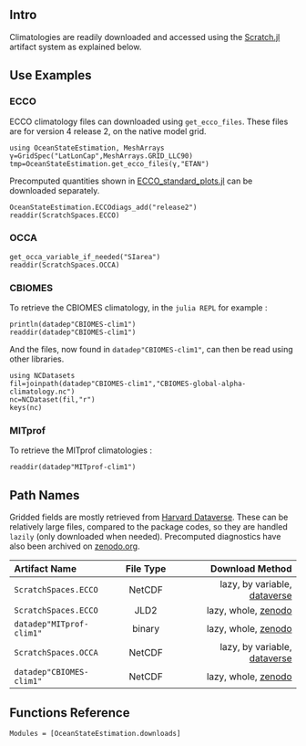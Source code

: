 ## Intro

Climatologies are readily downloaded and accessed using the [Scratch.jl](https://github.com/JuliaPackaging/Scratch.jl#readme) artifact system as explained below. 

## Use Examples

### ECCO

ECCO climatology files can downloaded using `get_ecco_files`. These files are for version 4 release 2, on the native model grid.

```@example 1
using OceanStateEstimation, MeshArrays
γ=GridSpec("LatLonCap",MeshArrays.GRID_LLC90)
tmp=OceanStateEstimation.get_ecco_files(γ,"ETAN")
```

Precomputed quantities shown in [ECCO\_standard\_plots.jl](examples/ECCO_standard_plots.html) can be downloaded separately.

```@example 1
OceanStateEstimation.ECCOdiags_add("release2")
readdir(ScratchSpaces.ECCO)
```

### OCCA

```@example 1
get_occa_variable_if_needed("SIarea")
readdir(ScratchSpaces.OCCA)
```

### CBIOMES

To retrieve the CBIOMES climatology, in the `julia REPL` for example :

```@example 1
println(datadep"CBIOMES-clim1")
readdir(datadep"CBIOMES-clim1")
```

And the files, now found in `datadep"CBIOMES-clim1"`, can then be read using other libraries.

```@example 1
using NCDatasets
fil=joinpath(datadep"CBIOMES-clim1","CBIOMES-global-alpha-climatology.nc")
nc=NCDataset(fil,"r")
keys(nc)
```

### MITprof

To retrieve the MITprof climatologies :

```@example 1
readdir(datadep"MITprof-clim1")
```

## Path Names

Gridded fields are mostly retrieved from [Harvard Dataverse](https://dataverse.harvard.edu). These can be relatively large files, compared to the package codes, so they are handled `lazily` (only downloaded when needed). Precomputed diagnostics have also been archived on [zenodo.org](https://zenodo.org).

| Artifact Name | File Type  | Download Method |
|:----------------|:----------------:|-----------------:|
| `ScratchSpaces.ECCO`             | NetCDF              | lazy, by variable, [dataverse](https://dataverse.harvard.edu/dataverse/ECCO?q=&types=dataverses&sort=dateSort&order=desc&page=1) |
| `ScratchSpaces.ECCO`             | JLD2    | lazy, whole, [zenodo](https://zenodo.org/record/5773401#.YbQmhS1h3Pg) |
| `datadep"MITprof-clim1"`             | binary    | lazy, whole, [zenodo](https://zenodo.org/record/5101243#.YXiEci1h1qs) |
| `ScratchSpaces.OCCA`             | NetCDF              |lazy, by variable, [dataverse](https://dataverse.harvard.edu/dataset.xhtml?persistentId=doi:10.7910/DVN/RNXA2A) |
| `datadep"CBIOMES-clim1"`             | NetCDF    | lazy, whole, [zenodo](https://zenodo.org/record/5598417#.YoW46C-B3MU) |

## Functions Reference

```@autodocs
Modules = [OceanStateEstimation.downloads]
```
